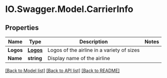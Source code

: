 # IO.Swagger.Model.CarrierInfo
## Properties

Name | Type | Description | Notes
------------ | ------------- | ------------- | -------------
**Logos** | [**Logos**](Logos.md) | Logos of the airline in a variety of sizes | 
**Name** | **string** | Display name of the airline | 

[[Back to Model list]](../README.md#documentation-for-models) [[Back to API list]](../README.md#documentation-for-api-endpoints) [[Back to README]](../README.md)


